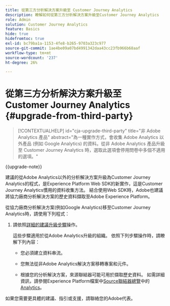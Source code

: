 ```yaml
---
title: 從第三方分析解決方案升級至 Customer Journey Analytics
description: 瞭解如何從第三方分析解決方案升級至Customer Journey Analytics
role: Admin
solution: Customer Journey Analytics
feature: Basics
hide: true
hidefromtoc: true
exl-id: bc79ba1a-1153-4fe8-b265-9703a323c977
source-git-commit: 1ae4be09a07bd4991342daa43cc23fb966b68aaf
workflow-type: tm+mt
source-wordcount: '237'
ht-degree: 26%

---
```


# 從第三方分析解決方案升級至 Customer Journey Analytics {#upgrade-from-third-party}

<!-- markdownlint-disable MD034 -->

>[!CONTEXTUALHELP]
>id="cja-upgrade-third-party"
>title="非 Adobe Analytics 產品"
>abstract="為一種實作方式，會收集 Adobe Analytics 以外產品 (例如 Google Analytics) 的資料。從非 Adobe Analytics 產品升級至 Customer Journey Analytics 時，選取此選項會停用問卷中多個不適用的選項。"

<!-- markdownlint-enable MD034 -->

{{upgrade-note}}

建議的從Adobe Analytics以外的分析解決方案升級為Customer Journey Analytics的程式，是Experience Platform Web SDK的新實作，這是Customer Journey Analytics慣用的資料收集方法。 結合使用Web SDK時，Adobe也建議將協力廠商分析解決方案的歷史資料擷取至Adobe Experience Platform。

<!-- After you have enough historical data using the Experience Platform Web SDK and you have fully transitioned to Customer Journey Analytics, the Analytics source connector can be turned off and the Web SDK can be used exclusively. -->

從協力廠商分析解決方案(例如Google Analytics)移至Customer Journey Analytics時，請使用下列程式：

1. 請依照[詳細的建議升級步驟](/help/getting-started/cja-upgrade/cja-upgrade-recommendations.md#detailed-recommended-upgrade-steps)操作。

   這些步驟適用於從Adobe Analytics升級的組織。 依照下列步驟操作時，請瞭解下列內容：

   * 您必須建立資料串流。

   * 您無法從非Adobe Analytics解決方案移轉專案和元件。

   * 根據您的分析解決方案，來源聯結器可能可用於擷取歷史資料。 如需詳細資訊，請參閱Experience Platform檔案中[Source聯結器總覽](https://experienceleague.adobe.com/en/docs/experience-platform/sources/home)中的[Analytics](https://experienceleague.adobe.com/en/docs/experience-platform/sources/home#analytics)。


如果您需要更具體的建議、指引或支援，請聯絡您的Adobe代表。

